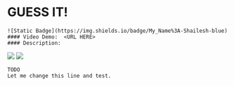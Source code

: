 # GUESS IT!
    ![Static Badge](https://img.shields.io/badge/My_Name%3A-Shailesh-blue)
    #### Video Demo:  <URL HERE>
    #### Description:
[![](https://img.shields.io/badge/Programming%20Language-Python-informational?style=flat&&color=2bbc8a&logo=pastebin)](#)
[![](https://img.shields.io/badge/Music-Rock-informational?style=flat&&color=2bbc8a&logo=applemusic)](#)
    
    TODO
    Let me change this line and test.
